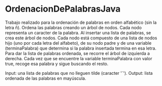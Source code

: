 # OrdenacionDePalabrasJava

Trabajo realizado para la ordenación de palabras en orden alfabético (sin la letra ñ).
Ordena las palabras creando un árbol de nodos. Cada nodo representa un caracter de la palabra.
Al insertar una lista de palabras, se crea este árbol de nodos.
Cada nodo está compuesto de una lista de nodos hijo (uno por cada letra del alfabeto), de su nodo padre y de una variable (terminaPalabra) que determina si la palabra insertada termina en esa letra.
Para dar la lista de palabras ordenada, se recorre el árbol de izquierda a derecha. Cada vez que se encuentre la variable terminaPalabra con valor true, recoge esa palabra y sigue buscando el resto.

Input: una lista de palabras que no lleguen tilde (caracter '`').
Output: lista ordenada de las palabras en mayúscula.